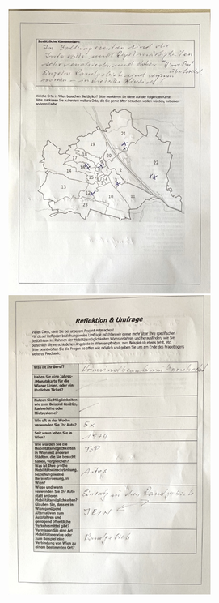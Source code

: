 <p float=left>
    <img src="example_1.jpg" width="400">
    <img src="example_2.png" width="400">
</p>